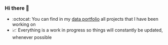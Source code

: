 ### Hi there 👋


- :octocat: You can find in my [data portfolio](https://lanhoang82.github.io/LanHoang.github.io/) all projects that I have been working on
- :chart_with_upwards_trend: Everything is a work in progress so things will constantly be updated, whenever possible

